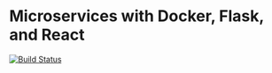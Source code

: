 # Microservices with Docker, Flask, and React

[![Build Status](https://travis-ci.org/Wirya2700/testdriven-app.svg?branch=master)](https://travis-ci.org/Wirya2700/testdriven-app)
